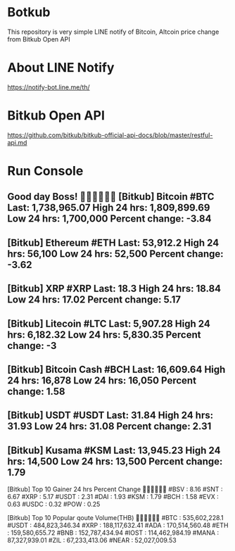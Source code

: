 # Botkub
This repository is very simple LINE notify of Bitcoin, Altcoin price change from Bitkub Open API

# About LINE Notify
https://notify-bot.line.me/th/

# Bitkub Open API
https://github.com/bitkub/bitkub-official-api-docs/blob/master/restful-api.md

# Run Console
Good day Boss!
🚀🚀🚀🎉🎉🎉
[Bitkub] Bitcoin #BTC
Last: 1,738,965.07
High 24 hrs: 1,809,899.69
Low 24 hrs: 1,700,000
Percent change: -3.84
-------------------------------------
[Bitkub] Ethereum #ETH
Last: 53,912.2
High 24 hrs: 56,100
Low 24 hrs: 52,500
Percent change: -3.62
-------------------------------------
[Bitkub] XRP #XRP
Last: 18.3
High 24 hrs: 18.84
Low 24 hrs: 17.02
Percent change: 5.17
-------------------------------------
[Bitkub] Litecoin #LTC
Last: 5,907.28
High 24 hrs: 6,182.32
Low 24 hrs: 5,830.35
Percent change: -3
-------------------------------------
[Bitkub] Bitcoin Cash #BCH
Last: 16,609.64
High 24 hrs: 16,878
Low 24 hrs: 16,050
Percent change: 1.58
-------------------------------------
[Bitkub] USDT #USDT
Last: 31.84
High 24 hrs: 31.93
Low 24 hrs: 31.08
Percent change: 2.31
-------------------------------------
[Bitkub] Kusama #KSM
Last: 13,945.23
High 24 hrs: 14,500
Low 24 hrs: 13,500
Percent change: 1.79
-------------------------------------

[Bitkub] Top 10 Gainer
24 hrs Percent Change
🚀🚀🚀🎉🎉🎉
#BSV : 8.16
#SNT : 6.67
#XRP : 5.17
#USDT : 2.31
#DAI : 1.93
#KSM : 1.79
#BCH : 1.58
#EVX : 0.63
#USDC : 0.32
#POW : 0.25

[Bitkub] Top 10 Popular qoute
Volume(THB)
🚀🚀🚀🎉🎉🎉
#BTC : 535,602,228.1
#USDT : 484,823,346.34
#XRP : 188,117,632.41
#ADA : 170,514,560.48
#ETH : 159,580,655.72
#BNB : 152,787,434.94
#IOST : 114,462,984.19
#MANA : 87,327,939.01
#ZIL : 67,233,413.06
#NEAR : 52,027,009.53
